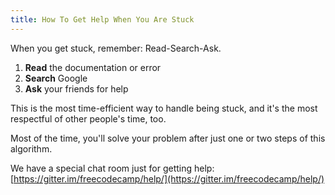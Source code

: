 ```yaml
---
title: How To Get Help When You Are Stuck
---
```

When you get stuck, remember: Read-Search-Ask.

1.  **Read** the documentation or error
2.  **Search** Google
3.  **Ask** your friends for help

This is the most time-efficient way to handle being stuck, and it's the most respectful of other people's time, too.

Most of the time, you'll solve your problem after just one or two steps of this algorithm.

We have a special chat room just for getting help: [https://gitter.im/freecodecamp/help/](https://gitter.im/freecodecamp/help/)